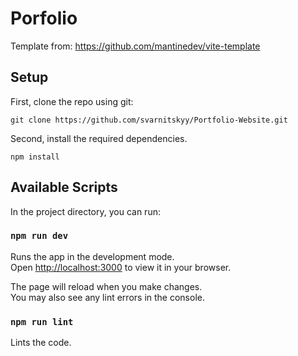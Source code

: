 # Porfolio
Template from: https://github.com/mantinedev/vite-template

## Setup

First, clone the repo using git:
```
git clone https://github.com/svarnitskyy/Portfolio-Website.git
```
Second, install the required dependencies.
```
npm install
```

## Available Scripts

In the project directory, you can run:

### `npm run dev`

Runs the app in the development mode.\
Open [http://localhost:3000](http://localhost:3000) to view it in your browser.

The page will reload when you make changes.\
You may also see any lint errors in the console.

### `npm run lint`

Lints the code.
